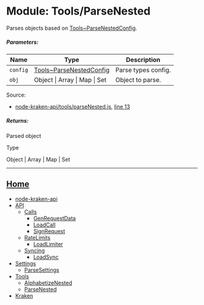 Module: Tools/ParseNested
=========================

Parses objects based on [Tools~ParseNestedConfig](https://github.com/jpcx/node-kraken-api/blob/0.1.0/docs/namespaces/Tools.md#~ParseNestedConfig).

##### Parameters:

| Name | Type | Description |
| --- | --- | --- |
| `config` | [Tools~ParseNestedConfig](https://github.com/jpcx/node-kraken-api/blob/0.1.0/docs/namespaces/Tools.md#~ParseNestedConfig) | Parse types config. |
| `obj` | Object \| Array \| Map \| Set | Object to parse. |


Source:

*   [node-kraken-api/tools/parseNested.js](https://github.com/jpcx/node-kraken-api/blob/0.1.0/tools/parseNested.js), [line 13](https://github.com/jpcx/node-kraken-api/blob/0.1.0/tools/parseNested.js#L13)

##### Returns:

Parsed object

Type

Object | Array | Map | Set

<hr>

## [Home](https://github.com/jpcx/node-kraken-api/blob/0.1.0/README.md)
  + [node-kraken-api](https://github.com/jpcx/node-kraken-api/blob/0.1.0/docs/modules/node-kraken-api.md)
  + [API](https://github.com/jpcx/node-kraken-api/blob/0.1.0/docs/namespaces/API.md)
    + [Calls](https://github.com/jpcx/node-kraken-api/blob/0.1.0/docs/namespaces/API/Calls.md)
      + [GenRequestData](https://github.com/jpcx/node-kraken-api/blob/0.1.0/docs/modules/API/Calls/GenRequestData.md)
      + [LoadCall](https://github.com/jpcx/node-kraken-api/blob/0.1.0/docs/modules/API/Calls/LoadCall.md)
      + [SignRequest](https://github.com/jpcx/node-kraken-api/blob/0.1.0/docs/modules/API/Calls/SignRequest.md)
    + [RateLimits](https://github.com/jpcx/node-kraken-api/blob/0.1.0/docs/namespaces/API/RateLimits.md)
      + [LoadLimiter](https://github.com/jpcx/node-kraken-api/blob/0.1.0/docs/modules/API/RateLimits/LoadLimiter.md)
    + [Syncing](https://github.com/jpcx/node-kraken-api/blob/0.1.0/docs/namespaces/API/Syncing.md)
      + [LoadSync](https://github.com/jpcx/node-kraken-api/blob/0.1.0/docs/modules/API/Syncing/LoadSync.md)
  + [Settings](https://github.com/jpcx/node-kraken-api/blob/0.1.0/docs/namespaces/Settings.md)
    + [ParseSettings](https://github.com/jpcx/node-kraken-api/blob/0.1.0/docs/modules/Settings/ParseSettings.md)
  + [Tools](https://github.com/jpcx/node-kraken-api/blob/0.1.0/docs/namespaces/Tools.md)
    + [AlphabetizeNested](https://github.com/jpcx/node-kraken-api/blob/0.1.0/docs/modules/Tools/AlphabetizeNested.md)
    + [ParseNested](https://github.com/jpcx/node-kraken-api/blob/0.1.0/docs/modules/Tools/ParseNested.md)
  + [Kraken](https://github.com/jpcx/node-kraken-api/blob/0.1.0/docs/namespaces/Kraken.md)
